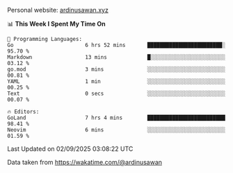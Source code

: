 Personal website: [ardinusawan.xyz](https://ardinusawan.xyz)

<!--START_SECTION:waka-->
📊 **This Week I Spent My Time On** 

```text
💬 Programming Languages: 
Go                       6 hrs 52 mins       ████████████████████████░   95.70 % 
Markdown                 13 mins             █░░░░░░░░░░░░░░░░░░░░░░░░   03.12 % 
go.mod                   3 mins              ░░░░░░░░░░░░░░░░░░░░░░░░░   00.81 % 
YAML                     1 min               ░░░░░░░░░░░░░░░░░░░░░░░░░   00.25 % 
Text                     0 secs              ░░░░░░░░░░░░░░░░░░░░░░░░░   00.07 % 

🔥 Editors: 
GoLand                   7 hrs 4 mins        █████████████████████████   98.41 % 
Neovim                   6 mins              ░░░░░░░░░░░░░░░░░░░░░░░░░   01.59 % 
```


 Last Updated on 02/09/2025 03:08:22 UTC
<!--END_SECTION:waka-->
Data taken from https://wakatime.com/@ardinusawan
